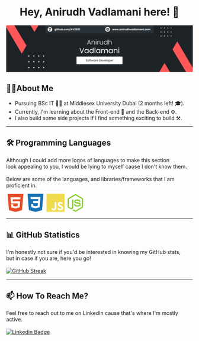 <h1 align="center">Hey, Anirudh Vadlamani here! 👋</h1>
<img src="Banner.png"> <br>
  
## 👨‍💻About Me
- Pursuing BSc IT 🧑‍🎓 at Middlesex University Dubai (2 months left! 🎓).
- Currently, I'm learning about the Front-end 🎨 and the Back-end ⚙️.
- I also build some side projects if I find something exciting to build ⚒️.
<hr>

## 🛠️ Programming Languages
Although I could add more logos of languages to make this section <br>
look appealing to you, I would be lying to myself cause I don't know them. 
<br><br>
Below are some of the languages, and libraries/frameworks that I am proficient in.
<div>
    <img src="https://github.com/devicons/devicon/blob/master/icons/html5/html5-plain.svg" alt="Logo of HTML5" width="50">
    <img src="https://github.com/devicons/devicon/blob/master/icons/css3/css3-plain.svg" alt="Logo of CSS3" width="50">
    <img src="https://github.com/devicons/devicon/blob/master/icons/javascript/javascript-plain.svg" alt="Logo of JavaScript" width="50">
    <img src="https://github.com/devicons/devicon/blob/master/icons/nodejs/nodejs-plain.svg" alt="Logo of NodeJS" width="50">
</div>
<hr>

## 📊 GitHub Statistics
I'm honestly not sure if you'd be interested in knowing my GitHub stats, <br>
but in case if you are, here you go! <br><br>
[![GitHub Streak](http://github-readme-streak-stats.herokuapp.com?user=AV2001&theme=dark&background=000000)](https://git.io/streak-stats)
<hr>

## 📫 How To Reach Me?
Feel free to reach out to me on LinkedIn cause that's where I'm mostly active.
<br><br>
[![Linkedin Badge](https://img.shields.io/badge/LinkedIn-0077B5?style=for-the-badge&logo=linkedin&logoColor=white)](https://www.linkedin.com/in/anirudh-vadlamani/)

